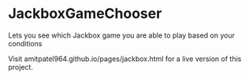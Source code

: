 # JackboxGameChooser
Lets you see which Jackbox game you are able to play based on your conditions

Visit amitpatel964.github.io/pages/jackbox.html for a live version of this project.
